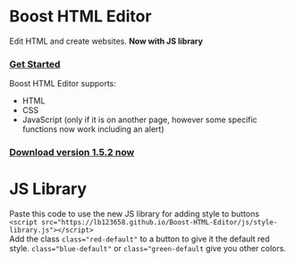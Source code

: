 # Boost HTML Editor
Edit HTML and create websites. <b>Now with JS library</b>
<br>
### <a href="https://lb123658.github.io/Boost-HTML-Editor/about">Get Started</a><br>
Boost HTML Editor supports:
* HTML
* CSS
* JavaScript (only if it is on another page, however some specific functions now work including an alert)<br>
### <a href="https://github.com/LB123658/Boost-HTML-Editor/releases/tag/v1.5.2">Download version 1.5.2 now</a>

# JS Library
Paste this code to use the new JS library for adding style to buttons <br>
```<script src="https://lb123658.github.io/Boost-HTML-Editor/js/style-library.js"></script>``` <br>
Add the class ```class="red-default"``` to a button to give it the default red style.
```class="blue-default"``` or ```class="green-default``` give you other colors.
